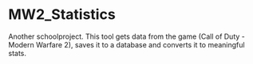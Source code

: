 # MW2_Statistics
Another schoolproject. This tool gets data from the game (Call of Duty - Modern Warfare 2), saves it to a database and converts it to meaningful stats.
